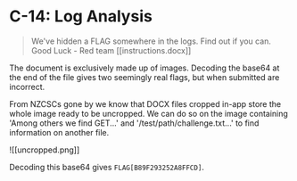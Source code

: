 # C-14: Log Analysis
> We've hidden a FLAG somewhere in the logs. Find out if you can. Good Luck - Red team
> [[instructions.docx]]

The document is exclusively made up of images. Decoding the base64 at the end of the file gives two seemingly real flags, but when submitted are incorrect.

From NZCSCs gone by we know that DOCX files cropped in-app store the whole image ready to be uncropped. We can do so on the image containing 'Among others we find GET...' and '/test/path/challenge.txt...' to find information on another file.

![[uncropped.png]]

Decoding this base64 gives `FLAG[B89F293252A8FFCD]`.